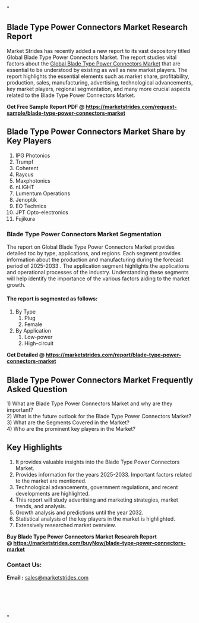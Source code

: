<p>"</p>
<h2>Blade Type Power Connectors Market Research Report</h2>
<p>Market Strides has recently added a new report to its vast depository titled Global Blade Type Power Connectors Market. The report studies vital factors about the&nbsp;<a href="https://marketstrides.com/report/blade-type-power-connectors-market">Global Blade Type Power Connectors Market</a>&nbsp;that are essential to be understood by existing as well as new market players. The report highlights the essential elements such as market share, profitability, production, sales, manufacturing, advertising, technological advancements, key market players, regional segmentation, and many more crucial aspects related to the Blade Type Power Connectors Market.</p>
<p><strong>Get Free Sample Report PDF @&nbsp;<a href="https://marketstrides.com/request-sample/blade-type-power-connectors-market">https://marketstrides.com/request-sample/blade-type-power-connectors-market</a></strong></p>
<h2><strong>Blade Type Power Connectors Market Share by Key Players</strong></h2>
<ol>
<li>IPG Photonics</li>
<li>Trumpf</li>
<li>Coherent</li>
<li>Raycus</li>
<li>Maxphotonics</li>
<li>nLIGHT</li>
<li>Lumentum Operations</li>
<li>Jenoptik</li>
<li>EO Technics</li>
<li>JPT Opto-electronics</li>
<li>Fujikura</li>
</ol>
<h3><strong>Blade Type Power Connectors Market Segmentation</strong></h3>
<p>The report on Global Blade Type Power Connectors Market provides detailed toc by type, applications, and regions. Each segment provides information about the production and manufacturing during the forecast period of 2025-2033 . The application segment highlights the applications and operational processes of the industry. Understanding these segments will help identify the importance of the various factors aiding to the market growth.</p>
<h4>The report is segmented as follows:</h4>
<ol>
<li>By Type
<ol>
<li>Plug</li>
<li>Female</li>
</ol>
</li>
<li>By Application
<ol>
<li>Low-power</li>
<li>High-circuit</li>
</ol>
</li>
</ol>
<p><strong>Get Detailed @&nbsp;<a href="https://marketstrides.com/report/blade-type-power-connectors-market">https://marketstrides.com/report/blade-type-power-connectors-market</a></strong></p>
<h2 class=""><strong>Blade Type Power Connectors Market Frequently Asked Question</strong></h2>
<div class="">1) What are&nbsp;Blade Type Power Connectors Market and why are they important?
<div class="">
<div class="">2) What is the future outlook for the Blade Type Power Connectors Market?</div>
</div>
</div>
<div class="">3) What are the Segments Covered in the Market?</div>
<div class="">4) Who are the prominent key players in the Market?</div>
<h2><strong>Key Highlights</strong></h2>
<div class="">
<ol>
<li>It provides valuable insights into the Blade Type Power Connectors Market.</li>
<li>Provides information for the years 2025-2033. Important factors related to the market are mentioned.</li>
<li>Technological advancements, government regulations, and recent developments are highlighted.</li>
<li>This report will study advertising and marketing strategies, market trends, and analysis.</li>
<li>Growth analysis and predictions until the year 2032.</li>
<li>Statistical analysis of the key players in the market is highlighted.</li>
<li>Extensively researched market overview.</li>
</ol>
<p><strong>Buy Blade Type Power Connectors Market Research Report @&nbsp;<a href="https://marketstrides.com/buyNow/blade-type-power-connectors-market">https://marketstrides.com/buyNow/blade-type-power-connectors-market</a></strong></p>
<h3>Contact Us:</h3>
<p><strong>Email :</strong> <a href="mailto:sales@marketstrides.com">sales@marketstrides.com</a></p>
</div>
<p>&nbsp;</p>
<h3>&nbsp;</h3>
<p>"</p>
